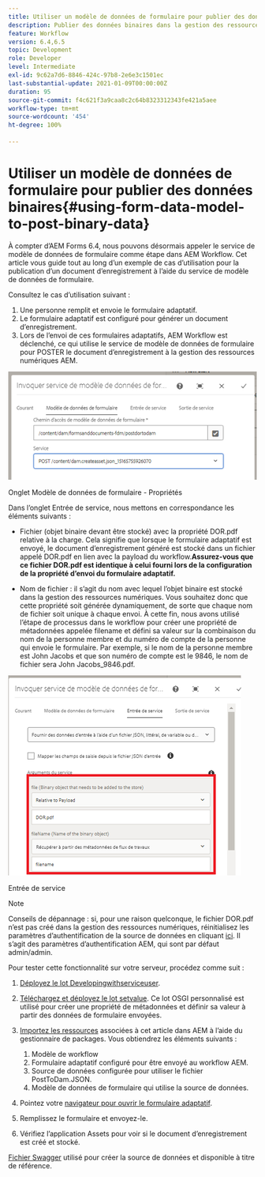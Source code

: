 ```yaml
---
title: Utiliser un modèle de données de formulaire pour publier des données binaires
description: Publier des données binaires dans la gestion des ressources numériques (DAM) AEM à l’aide du modèle de données de formulaire
feature: Workflow
version: 6.4,6.5
topic: Development
role: Developer
level: Intermediate
exl-id: 9c62a7d6-8846-424c-97b8-2e6e3c1501ec
last-substantial-update: 2021-01-09T00:00:00Z
duration: 95
source-git-commit: f4c621f3a9caa8c2c64b8323312343fe421a5aee
workflow-type: tm+mt
source-wordcount: '454'
ht-degree: 100%

---
```


# Utiliser un modèle de données de formulaire pour publier des données binaires{#using-form-data-model-to-post-binary-data}

À compter d’AEM Forms 6.4, nous pouvons désormais appeler le service de modèle de données de formulaire comme étape dans AEM Workflow. Cet article vous guide tout au long d’un exemple de cas d’utilisation pour la publication d’un document d’enregistrement à l’aide du service de modèle de données de formulaire.

Consultez le cas d’utilisation suivant :

1. Une personne remplit et envoie le formulaire adaptatif.
1. Le formulaire adaptatif est configuré pour générer un document d’enregistrement.
1. Lors de l’envoi de ces formulaires adaptatifs, AEM Workflow est déclenché, ce qui utilise le service de modèle de données de formulaire pour POSTER le document d’enregistrement à la gestion des ressources numériques AEM.

![posttodam](assets/posttodamshot1.png)

Onglet Modèle de données de formulaire - Propriétés

Dans l’onglet Entrée de service, nous mettons en correspondance les éléments suivants :

* Fichier (objet binaire devant être stocké) avec la propriété DOR.pdf relative à la charge. Cela signifie que lorsque le formulaire adaptatif est envoyé, le document d’enregistrement généré est stocké dans un fichier appelé DOR.pdf en lien avec la payload du workflow.**Assurez-vous que ce fichier DOR.pdf est identique à celui fourni lors de la configuration de la propriété d’envoi du formulaire adaptatif.**

* Nom de fichier : il s’agit du nom avec lequel l’objet binaire est stocké dans la gestion des ressources numériques. Vous souhaitez donc que cette propriété soit générée dynamiquement, de sorte que chaque nom de fichier soit unique à chaque envoi. À cette fin, nous avons utilisé l’étape de processus dans le workflow pour créer une propriété de métadonnées appelée filename et défini sa valeur sur la combinaison du nom de la personne membre et du numéro de compte de la personne qui envoie le formulaire. Par exemple, si le nom de la personne membre est John Jacobs et que son numéro de compte est le 9846, le nom de fichier sera John Jacobs_9846.pdf.

![fdmserviceinput](assets/fdminputservice.png)

Entrée de service

>[!NOTE]
>
>Conseils de dépannage : si, pour une raison quelconque, le fichier DOR.pdf n’est pas créé dans la gestion des ressources numériques, réinitialisez les paramètres d’authentification de la source de données en cliquant [ici](http://localhost:4502/mnt/overlay/fd/fdm/gui/components/admin/fdmcloudservice/properties.html?item=%2Fconf%2Fglobal%2Fsettings%2Fcloudconfigs%2Ffdm%2Fpostdortodam). Il s’agit des paramètres d’authentification AEM, qui sont par défaut admin/admin.

Pour tester cette fonctionnalité sur votre serveur, procédez comme suit :

1. [Déployez le lot Developingwithserviceuser](/help/forms/assets/common-osgi-bundles/DevelopingWithServiceUser.jar).

1. [Téléchargez et déployez le lot setvalue](/help/forms/assets/common-osgi-bundles/SetValueApp.core-1.0-SNAPSHOT.jar). Ce lot OSGI personnalisé est utilisé pour créer une propriété de métadonnées et définir sa valeur à partir des données de formulaire envoyées.

1. [Importez les ressources](assets/postdortodam.zip) associées à cet article dans AEM à l’aide du gestionnaire de packages. Vous obtiendrez les éléments suivants :

   1. Modèle de workflow
   1. Formulaire adaptatif configuré pour être envoyé au workflow AEM.
   1. Source de données configurée pour utiliser le fichier PostToDam.JSON.
   1. Modèle de données de formulaire qui utilise la source de données.

1. Pointez votre [navigateur pour ouvrir le formulaire adaptatif](http://localhost:4502/content/dam/formsanddocuments/helpx/timeoffrequestform/jcr:content?wcmmode=disabled).
1. Remplissez le formulaire et envoyez-le.
1. Vérifiez l’application Assets pour voir si le document d’enregistrement est créé et stocké.


[Fichier Swagger](http://localhost:4502/conf/global/settings/cloudconfigs/fdm/postdortodam/jcr:content/swaggerFile) utilisé pour créer la source de données et disponible à titre de référence.

